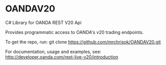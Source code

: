 # OANDAV20
C# Library for OANDA REST V20 Api

Provides programmatic access to OANDA's v20 trading endpoints.

To get the repo, run: git clone https://github.com/mrchrisok/OANDAV20.git

For documentation, usage and examples, see: http://developer.oanda.com/rest-live-v20/introduction